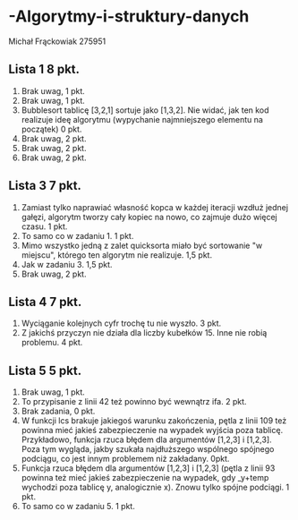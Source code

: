 # -Algorytmy-i-struktury-danych
Michał Frąckowiak 275951

## Lista 1 8 pkt.

1. Brak uwag, 1 pkt.
2. Brak uwag, 1 pkt.
3. Bubblesort tablicę [3,2,1] sortuje jako [1,3,2]. Nie widać, jak ten kod realizuje ideę algorytmu (wypychanie najmniejszego elementu na początek) 0 pkt.
4. Brak uwag, 2 pkt.
5. Brak uwag, 2 pkt.
6. Brak uwag, 2 pkt.

## Lista 3 7 pkt.

1. Zamiast tylko naprawiać własność kopca w każdej iteracji wzdłuż jednej gałęzi, algorytm tworzy cały kopiec na nowo, co zajmuje dużo więcej czasu. 1 pkt.
2. To samo co w zadaniu 1. 1 pkt.
3. Mimo wszystko jedną z zalet quicksorta miało być sortowanie "w miejscu", którego ten algorytm nie realizuje. 1,5 pkt.
4. Jak w zadaniu 3. 1,5 pkt.
5. Brak uwag, 2 pkt.

## Lista 4 7 pkt.

1. Wyciąganie kolejnych cyfr trochę tu nie wyszło. 3 pkt.
2. Z jakichś przyczyn nie działa dla liczby kubełków 15. Inne nie robią problemu. 4 pkt.

## Lista 5 5 pkt.

1. Brak uwag, 1 pkt.
2. To przypisanie z linii 42 też powinno być wewnątrz ifa. 2 pkt.
3. Brak zadania, 0 pkt.
4. W funkcji lcs brakuje jakiegoś warunku zakończenia, pętla z linii 109 też powinna mieć jakieś zabezpieczenie na wypadek wyjścia poza tablicę. Przykładowo, funkcja rzuca błędem dla argumentów [1,2,3] i [1,2,3]. Poza tym wygląda, jakby szukała najdłuższego wspólnego spójnego podciągu, co jest innym problemem niż zakładany. 0pkt.
5. Funkcja rzuca błędem dla argumentów [1,2,3] i [1,2,3] (pętla z linii 93 powinna też mieć jakieś zabezpieczenie na wypadek, gdy _y+temp wychodzi poza tablicę y, analogicznie x). Znowu tylko spójne podciągi. 1 pkt.
6. To samo co w zadaniu 5. 1 pkt.
